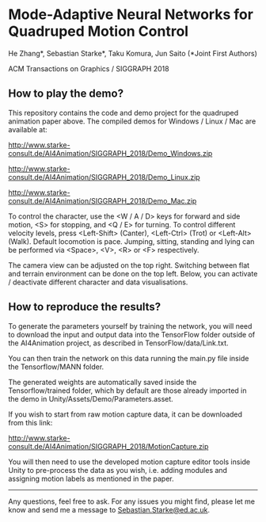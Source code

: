 Mode-Adaptive Neural Networks for Quadruped Motion Control
============
He Zhang*, Sebastian Starke*, Taku Komura, Jun Saito (*Joint First Authors)

ACM Transactions on Graphics / SIGGRAPH 2018

How to play the demo?
------------
This repository contains the code and demo project for the quadruped animation paper above. The compiled demos for Windows / Linux / Mac are available at:

http://www.starke-consult.de/AI4Animation/SIGGRAPH_2018/Demo_Windows.zip

http://www.starke-consult.de/AI4Animation/SIGGRAPH_2018/Demo_Linux.zip

http://www.starke-consult.de/AI4Animation/SIGGRAPH_2018/Demo_Mac.zip

To control the character, use the \<W / A / D> keys for forward and side motion, \<S> for stopping, and \<Q / E> for turning. To control different velocity levels, press \<Left-Shift> (Canter), \<Left-Ctrl> (Trot) or \<Left-Alt> (Walk).
Default locomotion is pace. Jumping, sitting, standing and lying can be performed via \<Space>, \<V>, \<R> or \<F> respectively.

The camera view can be adjusted on the top right. Switching between flat and terrain environment can be done on the top left. Below, you can activate / deactivate different character and data visualisations.

How to reproduce the results?
------------
To generate the parameters yourself by training the network, you will need to download the input and output data into the TensorFlow folder outside of the AI4Animation project, as described in TensorFlow/data/Link.txt.

You can then train the network on this data running the main.py file inside the Tensorflow/MANN folder.

The generated weights are automatically saved inside the Tensorflow/trained folder, which by default are those already imported in the demo in Unity/Assets/Demo/Parameters.asset.

If you wish to start from raw motion capture data, it can be downloaded from this link:

http://www.starke-consult.de/AI4Animation/SIGGRAPH_2018/MotionCapture.zip

You will then need to use the developed motion capture editor tools inside Unity to pre-process the data as you wish, i.e. adding modules and assigning motion labels as mentioned in the paper.

------------
Any questions, feel free to ask. For any issues you might find, please let me know and send me a message to Sebastian.Starke@ed.ac.uk.